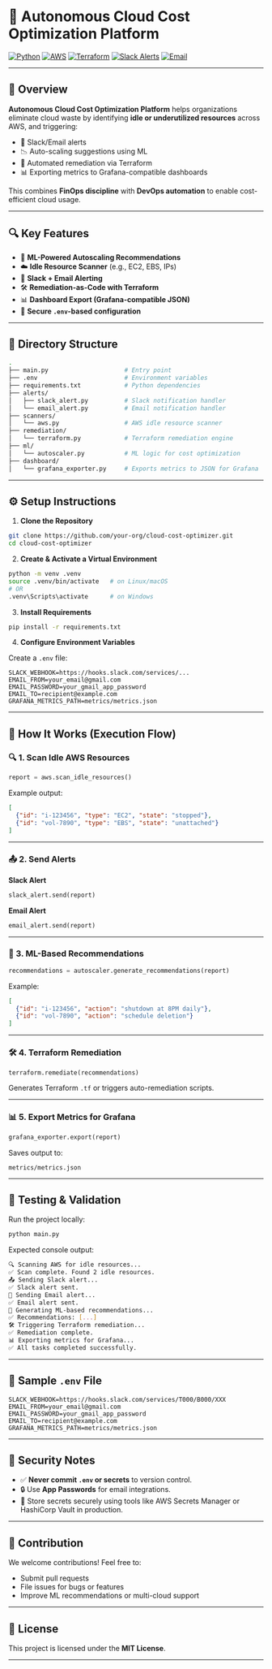 # 💸 Autonomous Cloud Cost Optimization Platform

[![Python](https://img.shields.io/badge/language-Python-blue.svg)](https://www.python.org/)
[![AWS](https://img.shields.io/badge/cloud-AWS-orange)](https://aws.amazon.com/)
[![Terraform](https://img.shields.io/badge/infrastructure-Terraform-purple)](https://www.terraform.io/)
[![Slack Alerts](https://img.shields.io/badge/notifications-Slack-4A154B?logo=slack&logoColor=white)](https://slack.com/)
[![Email](https://img.shields.io/badge/alerts-Email-green)](#)

---

## 📘 Overview

**Autonomous Cloud Cost Optimization Platform** helps organizations eliminate cloud waste by identifying **idle or underutilized resources** across AWS, and triggering:

- 🔔 Slack/Email alerts
- 📉 Auto-scaling suggestions using ML
- 🔁 Automated remediation via Terraform
- 📊 Exporting metrics to Grafana-compatible dashboards

This combines **FinOps discipline** with **DevOps automation** to enable cost-efficient cloud usage.

---

## 🔍 Key Features

- 🧠 **ML-Powered Autoscaling Recommendations**
- ☁️ **Idle Resource Scanner** (e.g., EC2, EBS, IPs)
- 🔔 **Slack + Email Alerting**
- 🛠️ **Remediation-as-Code with Terraform**
- 📊 **Dashboard Export (Grafana-compatible JSON)**
- 🔐 **Secure `.env`-based configuration**

---

## 📁 Directory Structure

```bash
.
├── main.py                     # Entry point
├── .env                        # Environment variables
├── requirements.txt            # Python dependencies
├── alerts/
│   ├── slack_alert.py          # Slack notification handler
│   └── email_alert.py          # Email notification handler
├── scanners/
│   └── aws.py                  # AWS idle resource scanner
├── remediation/
│   └── terraform.py            # Terraform remediation engine
├── ml/
│   └── autoscaler.py           # ML logic for cost optimization
├── dashboard/
│   └── grafana_exporter.py     # Exports metrics to JSON for Grafana
````

---

## ⚙️ Setup Instructions

1. **Clone the Repository**

```bash
git clone https://github.com/your-org/cloud-cost-optimizer.git
cd cloud-cost-optimizer
```

2. **Create & Activate a Virtual Environment**

```bash
python -m venv .venv
source .venv/bin/activate   # on Linux/macOS
# OR
.venv\Scripts\activate      # on Windows
```

3. **Install Requirements**

```bash
pip install -r requirements.txt
```

4. **Configure Environment Variables**

Create a `.env` file:

```env
SLACK_WEBHOOK=https://hooks.slack.com/services/...
EMAIL_FROM=your_email@gmail.com
EMAIL_PASSWORD=your_gmail_app_password
EMAIL_TO=recipient@example.com
GRAFANA_METRICS_PATH=metrics/metrics.json
```

---

## 🚀 How It Works (Execution Flow)

### 🔍 1. Scan Idle AWS Resources

```python
report = aws.scan_idle_resources()
```

Example output:

```json
[
  {"id": "i-123456", "type": "EC2", "state": "stopped"},
  {"id": "vol-7890", "type": "EBS", "state": "unattached"}
]
```

---

### 📤 2. Send Alerts

**Slack Alert**

```python
slack_alert.send(report)
```

**Email Alert**

```python
email_alert.send(report)
```

---

### 🧠 3. ML-Based Recommendations

```python
recommendations = autoscaler.generate_recommendations(report)
```

Example:

```json
[
  {"id": "i-123456", "action": "shutdown at 8PM daily"},
  {"id": "vol-7890", "action": "schedule deletion"}
]
```

---

### 🛠️ 4. Terraform Remediation

```python
terraform.remediate(recommendations)
```

Generates Terraform `.tf` or triggers auto-remediation scripts.

---

### 📊 5. Export Metrics for Grafana

```python
grafana_exporter.export(report)
```

Saves output to:

```
metrics/metrics.json
```

---

## 🧪 Testing & Validation

Run the project locally:

```bash
python main.py
```

Expected console output:

```bash
🔍 Scanning AWS for idle resources...
✅ Scan complete. Found 2 idle resources.
📤 Sending Slack alert...
✅ Slack alert sent.
📧 Sending Email alert...
✅ Email alert sent.
🧠 Generating ML-based recommendations...
✅ Recommendations: [...]
🛠️ Triggering Terraform remediation...
✅ Remediation complete.
📊 Exporting metrics for Grafana...
✅ All tasks completed successfully.
```

---

## 📁 Sample `.env` File

```env
SLACK_WEBHOOK=https://hooks.slack.com/services/T000/B000/XXX
EMAIL_FROM=your_email@gmail.com
EMAIL_PASSWORD=your_gmail_app_password
EMAIL_TO=recipient@example.com
GRAFANA_METRICS_PATH=metrics/metrics.json
```

---

## 🔐 Security Notes

* ✅ **Never commit `.env` or secrets** to version control.
* 🔒 Use **App Passwords** for email integrations.
* 🔐 Store secrets securely using tools like AWS Secrets Manager or HashiCorp Vault in production.

---

## 🤝 Contribution

We welcome contributions! Feel free to:

* Submit pull requests
* File issues for bugs or features
* Improve ML recommendations or multi-cloud support

---

## 📜 License

This project is licensed under the **MIT License**.

---
